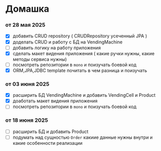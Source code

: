 # Домашка
### от 28 мая 2025
- [X] добавить CRUD repository ( CRUDRepository усеченный JPA )
- [X] доделать CRUD и работу с БД на VendingMachine
- [ ] добавить логику на работу приложения
- [X] сделать макет видения приложения ( какие ручки нужны, какие методы сервиса нужны)
- [ ] посмотреть репозитории в `mono` и поизучать боевой код
- [X] ORM,JPA,JDBC template почитать в чем разница и поизучать

### от 03 июня 2025
- [X] расширить БД VendingMachine и добавить VendingCell и Product
- [X] доаботать макет видения приложения
- [ ] посмотреть репозитории в `mono` и поизучать боевой код

### от 18 июня 2025
- [ ] расширить БД и добавить Product
- [ ] подумать над сущностью `Order` какиие данные нужны внутри и какие особенности реализации
